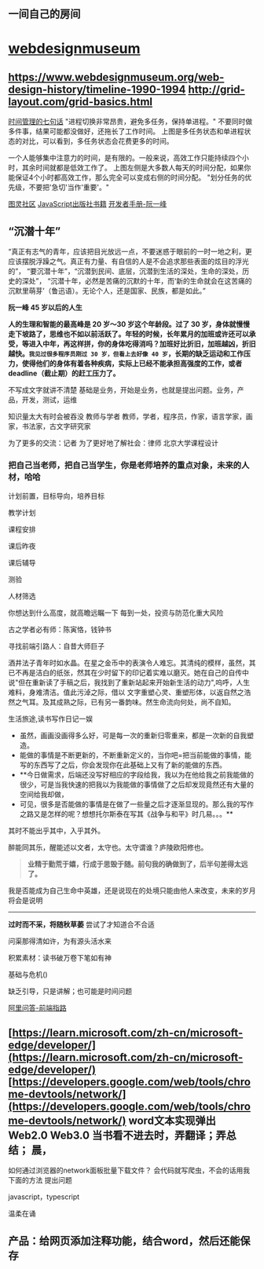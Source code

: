 ## 一间自己的房间

# [webdesignmuseum](https://www.webdesignmuseum.org/)
https://www.webdesignmuseum.org/web-design-history/timeline-1990-1994
http://grid-layout.com/grid-basics.html
---

[时间管理的七句话](https://www.ruanyifeng.com/blog/2016/05/time-management.html)
"进程切换非常昂贵，避免多任务，保持单进程。"
不要同时做多件事，结果可能都没做好，还拖长了工作时间。
上图是多任务状态和单进程状态的对比，可以看到，多任务状态会花费更多的时间。

一个人能够集中注意力的时间，是有限的。一般来说，高效工作只能持续四个小时，其余时间就都是低效工作了。
上图左侧是大多数人每天的时间分配，如果你能保证4个小时都高效工作，那么完全可以变成右侧的时间分配。
"划分任务的优先级，不要把'急切'当作'重要'。"


[图灵社区](https://www.ituring.com.cn/)
[JavaScript出版社书籍](https://www.ituring.com.cn/search/result?q=JavaScript)
[开发者手册-阮一峰](https://www.ruanyifeng.com/blog/developer/)

## “沉潜十年”
“真正有志气的青年，应该把目光放远一点，不要迷惑于眼前的一时一地之利，更应该摆脱浮躁之气。真正有力量、有自信的人是不会追求那些表面的炫目的浮光的”，
“要沉潜十年”，“沉潜到民间、底层，沉潜到生活的深处，生命的深处，历史的深处”，
“沉潜十年，必然是苦痛的沉默的十年，而‘新的生命就会在这苦痛的沉默里萌芽’（鲁迅语）。无论个人，还是国家、民族，都是如此。”

**阮一峰 45 岁以后的人生**

**人的生理和智能的最高峰是 20 岁～30 岁这个年龄段。过了 30 岁，身体就慢慢走下坡路了，思维也不如以前活跃了。年轻的时候，长年累月的加班或许还可以承受，等进入中年，再这样拼，你的身体吃得消吗？加班好比折旧，加班越凶，折旧越快。`我见过很多程序员刚过 30 岁，但看上去好像 40 岁`，长期的缺乏运动和工作压力，使得他们的身体有着各种疾病，实际上已经不能承担高强度的工作，或者 deadline（截止期）的赶工压力了。**

不写成文字就讲不清楚
基础是业务，开始是业务，也就是提出问题。业务，产品，开发，测试，运维

知识量太大有时会被吞没
教师与学者
教师，学者，程序员，作家，语言学家，画家，书法家，古文字研究家

为了更多的交流：记者
为了更好地了解社会：律师
北京大学课程设计

### 把自己当老师，把自己当学生，你是老师培养的重点对象，未来的人材，哈哈

计划前置，目标导向，培养目标

教学计划

课程安排

课后昨夜

课后辅导

测验

人材筛选


你想达到什么高度，就高瞻远瞩一下
每到一处，投资与防范化重大风险
[](http://cooco.net.cn/zuowen/995226.html)

古之学者必有师：陈寅恪，钱钟书
 
 寻找前端引路人：自昔大师巨子
 
 酒井法子青年时如水晶。在星之金币中的表演令人难忘。其清纯的模样，虽然，其已不再是洁白的纸张，然其在少时留下的印记着实难以磨灭。她在自己的自传中说"但在重新读了手稿之后，我找到了重新站起来开始新生活的动力",呜呼，人生难料，身难清洁。值此污淖之际，借以
 文字重塑心灵、重塑形体，以返自然之浩然之气耳。及其成熟之际，已有另一番韵味。然生命流向何处，尚不自知。
 
生活旅途,读书写作日记一娱

- 虽然，画画没画得多么好，可是每一次的重新归零重来，都是一次新的自我塑造。
- 能做的事情是不断更新的，不断重新定义的，当你吧=把当前能做的事情，能写的东西写了之后，你会发现你在此基础上又有了新的能做的东西。
- **今日做需求，后端还没写好相应的字段给我，我以为在他给我之前我能做的很少，可是当我快速的把我以为我能做的事情做了之后却发现竟然还有大量的空间给我却做，
- 可见，很多是否能做的事情是在做了一些量之后才逐渐显现的。那么我的写作之路又是怎样的呢？想想托尔斯泰在写其《战争与和平》时几易。。。**

其时不能出乎其中，入乎其外。

醉能同其乐，醒能述以文者，太守也。太守谓谁？庐陵欧阳修也。




>**业精于勤荒于嬉，行成于思毁于随。前句我的确做到了，后半句差得太远了。**

我是否能成为自己生命中英雄，还是说现在的处境只能由他人来改变，未来的岁月将会是说明

--- 



**过时而不采，将随秋草萎**
尝试了才知道合不合适


问渠那得清如许，为有源头活水来

积累素材：读书破万卷下笔如有神

基础与危机()


缺乏引导，只是讲解；也可能是时间问题

[阿里问答-前端指路](./谁在招人？/阿里问答-前端指路/00.JD-业务背景.md)

[https://learn.microsoft.com/zh-cn/microsoft-edge/developer/](https://learn.microsoft.com/zh-cn/microsoft-edge/developer/)
[https://developers.google.com/web/tools/chrome-devtools/network/](https://developers.google.com/web/tools/chrome-devtools/network/)
**word文本实现弹出**
Web2.0
Web3.0
当书看不进去时，弄翻译；弄总结；
晨，
---



如何通过浏览器的network面板批量下载文件？
会代码就写爬虫，不会的话用我下面的方法
提出问题

javascript，typescript


 
温柔在诵



## 产品：给网页添加注释功能，结合word，然后还能保存
